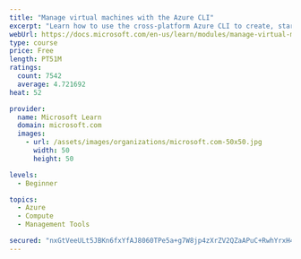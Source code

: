 ```yaml
---
title: "Manage virtual machines with the Azure CLI"
excerpt: "Learn how to use the cross-platform Azure CLI to create, start, stop, and perform other management tasks related to virtual machines in Azure."
webUrl: https://docs.microsoft.com/en-us/learn/modules/manage-virtual-machines-with-azure-cli/
type: course
price: Free
length: PT51M
ratings:
  count: 7542
  average: 4.721692
heat: 52

provider:
  name: Microsoft Learn
  domain: microsoft.com
  images:
    - url: /assets/images/organizations/microsoft.com-50x50.jpg
      width: 50
      height: 50

levels:
  - Beginner

topics:
  - Azure
  - Compute
  - Management Tools

secured: "nxGtVeeULt5JBKn6fxYfAJ8060TPe5a+g7W8jp4zXrZV2QZaAPuC+RwhYrxH47wRoGSkp4d2HoYix1ILxRsH16mN5egZaKZ0UFpiubqOcZd+kRF3WAKfYV7NuxHp89g7zcmqoDtN/4ZgqdLhjh1H1Qn3ch0rglCjarfiTl0tKNN/pM9WD5FhYYFaEV3loJY2bdELWZPSuy802vZ0Cbs4qgNXa61BCijhU4OJw5x5dq4eu3HCjepnwsrH7jpMaYlI4vYD5qoKDRRnO/H7xxjF/3zL65Jv9XcpMJfbE9aZHfvcaPmGnN+uCsixVNzWo/vITwGk1GvvZY9KP18fo4Q5EtrKX2VrYSSDp5lED+4dA+PbIooff9+yhrQ/Ro1NezLQKDvbFrVCFaLPETxE9+sW8tF03VEbj7NUSX0CZPtyzBQ=;KCTdvEFQN+syk4VFSna2kQ=="
---
```


